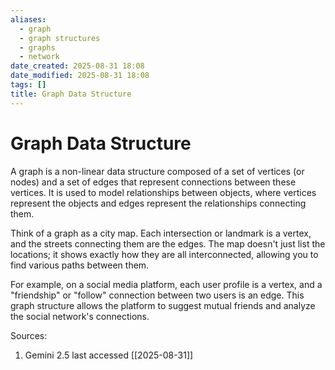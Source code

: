 ```yaml
---
aliases:
  - graph
  - graph structures
  - graphs
  - network
date_created: 2025-08-31 18:08
date_modified: 2025-08-31 18:08
tags: []
title: Graph Data Structure
---
```


# Graph Data Structure

A graph is a non-linear data structure composed of a set of vertices (or nodes) and a set of edges that represent connections between these vertices. It is used to model relationships between objects, where vertices represent the objects and edges represent the relationships connecting them.

Think of a graph as a city map. Each intersection or landmark is a vertex, and the streets connecting them are the edges. The map doesn't just list the locations; it shows exactly how they are all interconnected, allowing you to find various paths between them.

For example, on a social media platform, each user profile is a vertex, and a "friendship" or "follow" connection between two users is an edge. This graph structure allows the platform to suggest mutual friends and analyze the social network's connections.

Sources:

1. Gemini 2.5 last accessed [[2025-08-31]]
